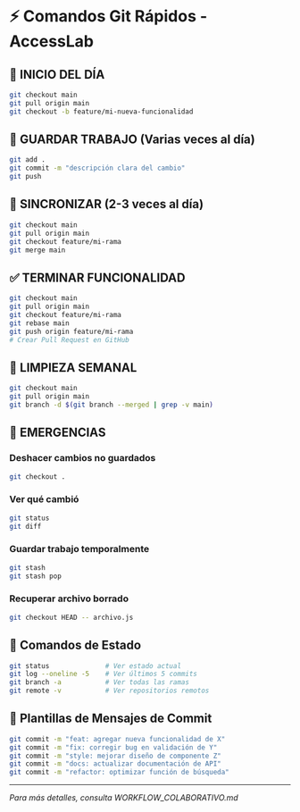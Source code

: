 # ⚡ Comandos Git Rápidos - AccessLab

## 🌅 INICIO DEL DÍA
```bash
git checkout main
git pull origin main
git checkout -b feature/mi-nueva-funcionalidad
```

## 💾 GUARDAR TRABAJO (Varias veces al día)
```bash
git add .
git commit -m "descripción clara del cambio"
git push
```

## 🔄 SINCRONIZAR (2-3 veces al día)
```bash
git checkout main
git pull origin main
git checkout feature/mi-rama
git merge main
```

## ✅ TERMINAR FUNCIONALIDAD
```bash
git checkout main
git pull origin main
git checkout feature/mi-rama
git rebase main
git push origin feature/mi-rama
# Crear Pull Request en GitHub
```

## 🧹 LIMPIEZA SEMANAL
```bash
git checkout main
git pull origin main
git branch -d $(git branch --merged | grep -v main)
```

## 🚨 EMERGENCIAS

### Deshacer cambios no guardados
```bash
git checkout .
```

### Ver qué cambió
```bash
git status
git diff
```

### Guardar trabajo temporalmente
```bash
git stash
git stash pop
```

### Recuperar archivo borrado
```bash
git checkout HEAD -- archivo.js
```

## 📱 Comandos de Estado
```bash
git status              # Ver estado actual
git log --oneline -5    # Ver últimos 5 commits
git branch -a           # Ver todas las ramas
git remote -v           # Ver repositorios remotos
```

## 🎯 Plantillas de Mensajes de Commit
```bash
git commit -m "feat: agregar nueva funcionalidad de X"
git commit -m "fix: corregir bug en validación de Y"  
git commit -m "style: mejorar diseño de componente Z"
git commit -m "docs: actualizar documentación de API"
git commit -m "refactor: optimizar función de búsqueda"
```

---
*Para más detalles, consulta WORKFLOW_COLABORATIVO.md*